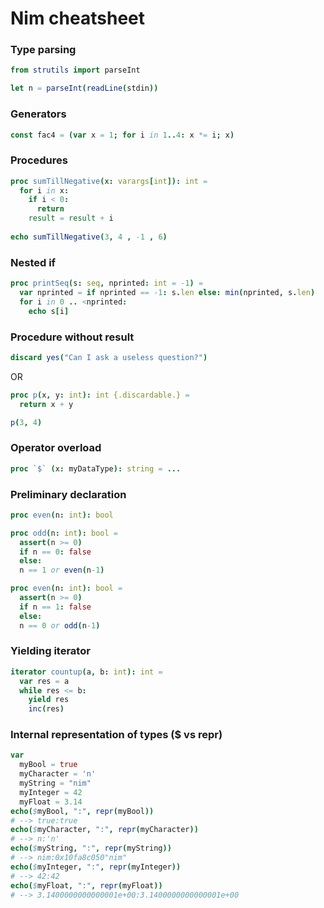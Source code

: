 # Nim cheatsheet

### Type parsing
```nim
from strutils import parseInt

let n = parseInt(readLine(stdin))
```

### Generators
```nim
const fac4 = (var x = 1; for i in 1..4: x *= i; x)
```

### Procedures
```nim
proc sumTillNegative(x: varargs[int]): int =
  for i in x:
    if i < 0:
      return
    result = result + i
    
echo sumTillNegative(3, 4 , -1 , 6)
```

### Nested if
```nim
proc printSeq(s: seq, nprinted: int = -1) =
  var nprinted = if nprinted == -1: s.len else: min(nprinted, s.len)
  for i in 0 .. <nprinted:
    echo s[i]
```

### Procedure without result
```nim
discard yes("Can I ask a useless question?")
```
OR
```nim
proc p(x, y: int): int {.discardable.} =
  return x + y

p(3, 4)
```

### Operator overload
```nim
proc `$` (x: myDataType): string = ...
```

### Preliminary declaration 
```nim
proc even(n: int): bool

proc odd(n: int): bool =
  assert(n >= 0) 
  if n == 0: false
  else:
  n == 1 or even(n-1)

proc even(n: int): bool =
  assert(n >= 0) 
  if n == 1: false
  else:
  n == 0 or odd(n-1)
```

### Yielding iterator
```nim
iterator countup(a, b: int): int =
  var res = a
  while res <= b:
    yield res
    inc(res)
```

### Internal representation of types ($ vs repr)
```nim
var
  myBool = true
  myCharacter = 'n'
  myString = "nim"
  myInteger = 42
  myFloat = 3.14
echo($myBool, ":", repr(myBool))
# --> true:true
echo($myCharacter, ":", repr(myCharacter))
# --> n:'n'
echo($myString, ":", repr(myString))
# --> nim:0x10fa8c050"nim"
echo($myInteger, ":", repr(myInteger))
# --> 42:42
echo($myFloat, ":", repr(myFloat))
# --> 3.1400000000000001e+00:3.1400000000000001e+00
```
